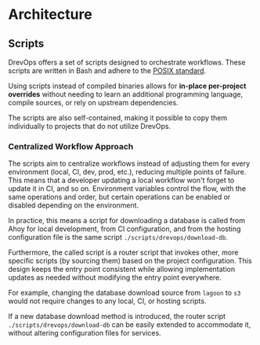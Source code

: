 # Architecture

## Scripts

DrevOps offers a set of scripts designed to orchestrate workflows. These scripts
are written in Bash and adhere to the [POSIX standard](https://en.wikipedia.org/wiki/POSIX).

Using scripts instead of compiled binaries allows for **in-place per-project
overrides** without needing to learn an additional programming language, compile
sources, or rely on upstream dependencies.

The scripts are also self-contained, making it possible to copy them individually
to projects that do not utilize DrevOps.

### Centralized Workflow Approach

The scripts aim to centralize workflows instead of adjusting them for every
environment (local, CI, dev, prod, etc.), reducing multiple points of failure.
This means that a developer updating a local workflow won't forget to update it
in CI, and so on. Environment variables control the flow, with the same
operations and order, but certain operations can be enabled or disabled
depending on the environment.

In practice, this means a script for downloading a database is called from Ahoy
for local development, from CI configuration, and from the hosting configuration
file is the same script `./scripts/drevops/download-db`.

Furthermore, the called script is a router script that invokes other, more
specific scripts (by sourcing them) based on the project configuration. This
design keeps the entry point consistent while allowing implementation updates
as needed without modifying the entry point everywhere.

For example, changing the database download source from `lagoon` to `s3` would
not require changes to any local, CI, or hosting scripts.

If a new database download method is introduced, the router script
`./scripts/drevops/download-db` can be easily extended to accommodate it,
without altering configuration files for services.
